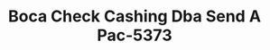 ---
f_zip-code: 33431
f_state-code: FL
title: Boca Check Cashing Dba Send A Pac-5373
f_phone: 561-338-4222
f_city-only: Boca Raton
f_address: 450 Northeast 20Th Street Suite 113 Boca Raton
f_location-unique-id: '5373'
slug: boca-check-cashing-dba-send-a-pac-5373
updated-on: '2024-05-30T13:46:58.046Z'
created-on: '2024-05-30T13:36:59.803Z'
published-on: '2024-05-30T13:54:32.469Z'
f_city-state: cms/city/boca-raton-fl.md
f_company: cms/company/boca-check-cashing-dba-send-a-pac.md
f_state: cms/state/florida.md
layout: '[payday-loan].html'
tags: payday-loan
---